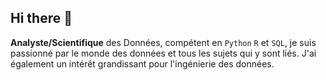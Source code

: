 ## Hi there 👋

<!--
**nazif96/Nazif96** is a ✨ _special_ ✨ repository because its `README.md` (this file) appears on your GitHub profile.

Here are some ideas to get you started:

- 🔭 I’m currently working on ...
- 🌱 I’m currently learning ...
- 👯 I’m looking to collaborate on ...
- 🤔 I’m looking for help with ...
- 💬 Ask me about ...
- 📫 How to reach me: ...
- 😄 Pronouns: ...
- ⚡ Fun fact: ...
-->

**Analyste/Scientifique** des Données, compétent en `Python` `R` et `SQL`, je suis passionné par le monde des données et tous les sujets qui y sont liés.
J'ai également un intérêt grandissant pour l'ingénierie des données. 


